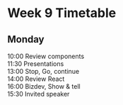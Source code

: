 # Week 9 Timetable

## Monday
10:00 Review components    
11:30 Presentations   
13:00 Stop, Go, continue   
14:00 Review React  
16:00 Bizdev, Show & tell   
15:30 Invited speaker  
